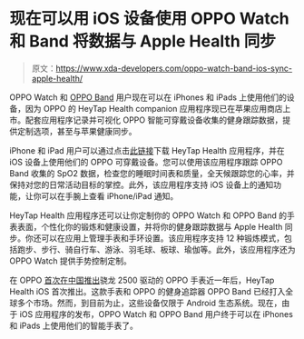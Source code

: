 # 现在可以用 iOS 设备使用 OPPO Watch 和 Band 将数据与 Apple Health 同步

> 原文：<https://www.xda-developers.com/oppo-watch-band-ios-sync-apple-health/>

OPPO Watch 和 [OPPO Band](https://www.xda-developers.com/oppo-launches-oppo-band-smart-band-teases-oppo-tv-smart-tv/) 用户现在可以在 iPhones 和 iPads 上使用他们的设备，因为 OPPO 的 HeyTap Health companion 应用程序现已在苹果应用商店上市。配套应用程序记录并可视化 OPPO 智能可穿戴设备收集的健身跟踪数据，提供定制选项，甚至与苹果健康同步。

iPhone 和 iPad 用户可以通过点击[此链接](https://apps.apple.com/kh/app/heytap-health/id1508479031)下载 HeyTap Health 应用程序，并在 iOS 设备上使用他们的 OPPO 可穿戴设备。您可以使用该应用程序跟踪 OPPO Band 收集的 SpO2 数据，检查您的睡眠时间表和质量，全天候跟踪您的心率，并保持对您的日常活动目标的掌控。此外，该应用程序支持 iOS 设备上的通知功能，让你可以在手腕上查看 iPhone/iPad 通知。

HeyTap Health 应用程序还可以让你定制你的 OPPO Watch 和 OPPO Band 的手表表面，个性化你的锻炼和健康设置，并将你的健身跟踪数据与 Apple Health 同步。你还可以在应用上管理手表和手环设置。该应用程序支持 12 种锻炼模式，包括跑步、步行、骑自行车、游泳、羽毛球、板球、瑜伽等。此外，该应用程序还为 OPPO Watch 提供手势控制定制。

在 OPPO [首次在中国推出](https://www.xda-developers.com/oppo-watch-snapdragon-wear-2500-vooc-charging/)骁龙 2500 驱动的 OPPO 手表近一年后，HeyTap Health iOS 首次推出。这款手表和 OPPO 的健身追踪器 OPPO Band 已经打入全球多个市场。然而，到目前为止，这些设备仅限于 Android 生态系统。现在，由于 iOS 应用程序的发布，OPPO Watch 和 OPPO Band 用户终于可以在 iPhones 和 iPads 上使用他们的智能手表了。